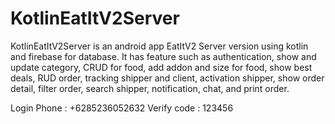 # KotlinEatItV2Server
KotlinEatItV2Server is an android app EatItV2 Server version using kotlin and firebase for database. It has feature such as authentication, show and update category, CRUD for food, add addon and size for food, show best deals, RUD order, tracking shipper and client, activation shipper, show order detail, filter order, search shipper, notification, chat, and print order.

Login
Phone : +6285236052632
Verify code : 123456
